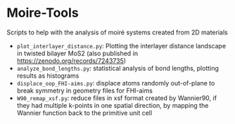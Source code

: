 # Moire-Tools
Scripts to help with the analysis of moiré systems created from 2D materials
* `plot_interlayer_distance.py`: Plotting the interlayer distance landscape in twisted bilayer MoS2 (also published in https://zenodo.org/records/7243735)
* `analyze_bond_lengths.py`: statistical analysis of bond lengths, plotting results as histograms
* `displace_oop_FHI-aims.py`: displace atoms randomly out-of-plane to break symmetry in geometry files for FHI-aims
* `W90_remap_xsf.py`: reduce files in xsf format created by Wannier90, if they had multiple k-points in one spatial direction, by mapping the Wannier function back to the primitive unit cell
